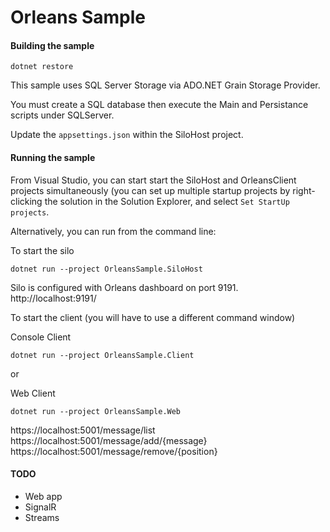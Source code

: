 # Orleans Sample

#### Building the sample
```
dotnet restore
```

This sample uses SQL Server Storage via ADO.NET Grain Storage Provider.

You must create a SQL database then execute the Main and Persistance scripts under SQLServer.

Update the ```appsettings.json``` within the SiloHost project.


#### Running the sample
From Visual Studio, you can start start the SiloHost and OrleansClient projects simultaneously (you can set up multiple startup projects by right-clicking the solution in the Solution Explorer, and select `Set StartUp projects`.

Alternatively, you can run from the command line:

To start the silo
```
dotnet run --project OrleansSample.SiloHost
```
Silo is configured with Orleans dashboard on port 9191.
http://localhost:9191/


To start the client (you will have to use a different command window)

Console Client
```
dotnet run --project OrleansSample.Client
```

or 

Web Client
```
dotnet run --project OrleansSample.Web
```

https://localhost:5001/message/list
https://localhost:5001/message/add/{message}
https://localhost:5001/message/remove/{position}



#### TODO

- Web app
- SignalR
- Streams